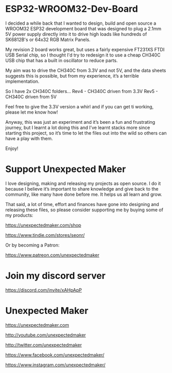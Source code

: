 # ESP32-WROOM32-Dev-Board
I decided a while back that I wanted to design, build and open source a WROOM32 ESP32 development board that was designed to plug a 2.1mm 5V power supply directly into it to drive high loads like hundreds of SK6812B's or 64x32 RGB Matrix Panels.

My revision 2 board works great, but uses a fairly expensive FT231XS FTDI USB Serial chip, so I thought I'd try to redesign it to use a cheap CH340C USB chip that has a built in oscillator to reduce parts.

My aim was to drive the CH340C from 3.3V and not 5V, and the data sheets suggests this is possible, but from my experience, it’s a terrible implementation.

So I have 2x CH340C folders…
Rev4 - CH340C driven from 3.3V
Rev5 - CH340C driven from 5V

Feel free to give the 3.3V version a whirl and if you can get ti working, please let me know how!

Anyway, this was just an experiment and it’s been a fun and frustrating journey, but I learnt a lot doing this and I’ve learnt stacks more since starting this project, so it’s time to let the files out into the wild so others can have a play with them. 

Enjoy!

# Support Unexpected Maker

I love designing, making and releasing my projects as open source. I do it because I believe it’s important to share knowledge and give back to the community, like many have done before me. It helps us all learn and grow.

That said, a lot of time, effort and finances have gone into designing and releasing these files, so please consider supporting me by buying some of my products:

https://unexpectedmaker.com/shop

https://www.tindie.com/stores/seonr/

Or by becoming a Patron:

https://www.patreon.com/unexpectedmaker

# Join my discord server
https://discord.com/invite/xAHpApP


# Unexpected Maker
https://unexpectedmaker.com

http://youtube.com/unexpectedmaker

http://twitter.com/unexpectedmaker

https://www.facebook.com/unexpectedmaker/

https://www.instagram.com/unexpectedmaker/
